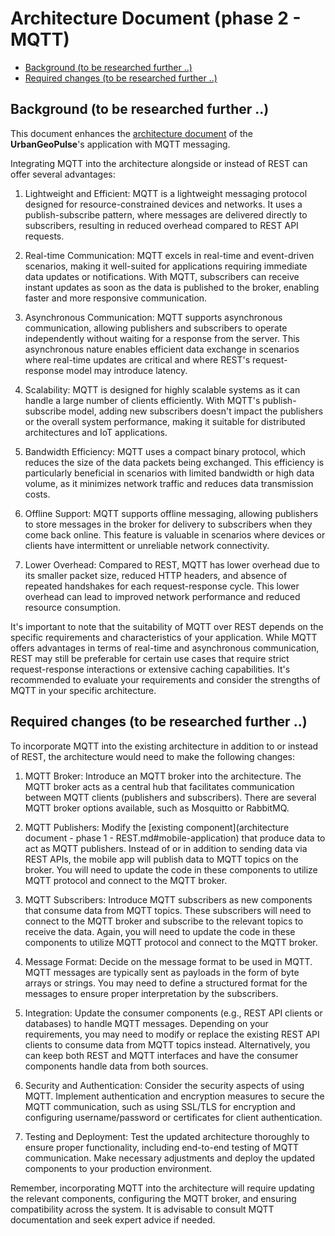 # Architecture Document (phase 2 - MQTT)

<!-- toc -->

- [Background (to be researched further ..)](#background-to-be-researched-further-)
- [Required changes (to be researched further ..)](#required-changes-to-be-researched-further-)

<!-- tocstop -->

## Background (to be researched further ..)
This document enhances the [architecture document](architecture-document-phase-1-REST.md) of the **UrbanGeoPulse**'s application with MQTT messaging. 

Integrating MQTT into the architecture alongside or instead of REST can offer several advantages:

1. Lightweight and Efficient: MQTT is a lightweight messaging protocol designed for resource-constrained devices and networks. It uses a publish-subscribe pattern, where messages are delivered directly to subscribers, resulting in reduced overhead compared to REST API requests.

2. Real-time Communication: MQTT excels in real-time and event-driven scenarios, making it well-suited for applications requiring immediate data updates or notifications. With MQTT, subscribers can receive instant updates as soon as the data is published to the broker, enabling faster and more responsive communication.

3. Asynchronous Communication: MQTT supports asynchronous communication, allowing publishers and subscribers to operate independently without waiting for a response from the server. This asynchronous nature enables efficient data exchange in scenarios where real-time updates are critical and where REST's request-response model may introduce latency.

4. Scalability: MQTT is designed for highly scalable systems as it can handle a large number of clients efficiently. With MQTT's publish-subscribe model, adding new subscribers doesn't impact the publishers or the overall system performance, making it suitable for distributed architectures and IoT applications.

5. Bandwidth Efficiency: MQTT uses a compact binary protocol, which reduces the size of the data packets being exchanged. This efficiency is particularly beneficial in scenarios with limited bandwidth or high data volume, as it minimizes network traffic and reduces data transmission costs.

6. Offline Support: MQTT supports offline messaging, allowing publishers to store messages in the broker for delivery to subscribers when they come back online. This feature is valuable in scenarios where devices or clients have intermittent or unreliable network connectivity.

7. Lower Overhead: Compared to REST, MQTT has lower overhead due to its smaller packet size, reduced HTTP headers, and absence of repeated handshakes for each request-response cycle. This lower overhead can lead to improved network performance and reduced resource consumption.

It's important to note that the suitability of MQTT over REST depends on the specific requirements and characteristics of your application. While MQTT offers advantages in terms of real-time and asynchronous communication, REST may still be preferable for certain use cases that require strict request-response interactions or extensive caching capabilities. It's recommended to evaluate your requirements and consider the strengths of MQTT in your specific architecture.

## Required changes (to be researched further ..)
To incorporate MQTT into the existing architecture in addition to or instead of REST, the architecture would need to make the following changes:

1. MQTT Broker: Introduce an MQTT broker into the architecture. The MQTT broker acts as a central hub that facilitates communication between MQTT clients (publishers and subscribers). There are several MQTT broker options available, such as Mosquitto or RabbitMQ.

2. MQTT Publishers: Modify the [existing component](architecture document - phase 1 - REST.md#mobile-application) that produce data to act as MQTT publishers. Instead of or in addition to sending data via REST APIs, the mobile app will publish data to MQTT topics on the broker. You will need to update the code in these components to utilize MQTT protocol and connect to the MQTT broker.

3. MQTT Subscribers: Introduce MQTT subscribers as new components that consume data from MQTT topics. These subscribers will need to connect to the MQTT broker and subscribe to the relevant topics to receive the data. Again, you will need to update the code in these components to utilize MQTT protocol and connect to the MQTT broker.

4. Message Format: Decide on the message format to be used in MQTT. MQTT messages are typically sent as payloads in the form of byte arrays or strings. You may need to define a structured format for the messages to ensure proper interpretation by the subscribers.

5. Integration: Update the consumer components (e.g., REST API clients or databases) to handle MQTT messages. Depending on your requirements, you may need to modify or replace the existing REST API clients to consume data from MQTT topics instead. Alternatively, you can keep both REST and MQTT interfaces and have the consumer components handle data from both sources.

6. Security and Authentication: Consider the security aspects of using MQTT. Implement authentication and encryption measures to secure the MQTT communication, such as using SSL/TLS for encryption and configuring username/password or certificates for client authentication.

7. Testing and Deployment: Test the updated architecture thoroughly to ensure proper functionality, including end-to-end testing of MQTT communication. Make necessary adjustments and deploy the updated components to your production environment.

Remember, incorporating MQTT into the architecture will require updating the relevant components, configuring the MQTT broker, and ensuring compatibility across the system. It is advisable to consult MQTT documentation and seek expert advice if needed.